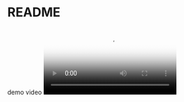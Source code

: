 # README
demo video
<video src="https://user-images.githubusercontent.com/78842284/230729719-6921b666-bdb5-4482-a1af-aa691a38dd15.mp4#t=0.001" poster="https://user-images.githubusercontent.com/78842284/230730625-f477a6b5-b151-4e65-8393-9ffc26a9b919.jpg" controls>
</video>



